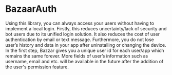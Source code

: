 # BazaarAuth

Using this library, you can always access your users without having to implement a local login. Firstly, this reduces uncertainty/lack of security and bot users due to its unified login solution. It also reduces the cost of user authentication by email or text message. Furthermore, you do not lose user’s history and data in your app after uninstalling or changing the device.
In the first step, Bazzar gives you a unique user id for each user/app which remains the same forever. More fields of user’s information such as username, email and etc. will be available in the future after the addition of the user's permission feature.
